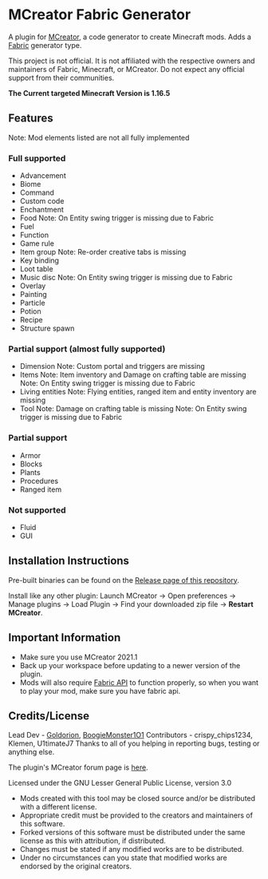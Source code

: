 # MCreator Fabric Generator
A plugin for [MCreator](https://mcreator.net/), a code generator to create Minecraft mods. Adds a [Fabric](https://fabricmc.net/) generator type.

This project is not official. It is not affiliated with the respective owners and maintainers of Fabric, Minecraft, or MCreator. Do not expect any official support from their communities.

**The Current targeted Minecraft Version is 1.16.5**

## Features
Note: Mod elements listed are not all fully implemented
### Full supported
* Advancement
* Biome
* Command
* Custom code
* Enchantment 
* Food
  Note: On Entity swing trigger is missing due to Fabric
* Fuel
* Function
* Game rule
* Item group
  Note: Re-order creative tabs is missing
* Key binding
* Loot table
* Music disc
  Note: On Entity swing trigger is missing due to Fabric
* Overlay
* Painting
* Particle
* Potion
* Recipe
* Structure spawn

### Partial support (almost fully supported)
* Dimension
  Note: Custom portal and triggers are missing
* Items
  Note: Item inventory and Damage on crafting table are missing
  Note: On Entity swing trigger is missing due to Fabric
* Living entities
  Note: Flying entities, ranged item and entity inventory are missing
* Tool
  Note: Damage on crafting table is missing
  Note: On Entity swing trigger is missing due to Fabric
  
### Partial support
* Armor
* Blocks
* Plants
* Procedures
* Ranged item

### Not supported
* Fluid
* GUI

## Installation Instructions
Pre-built binaries can be found on the [Release page of this repository](https://github.com/Goldorion/Fabric-Generator-MCreator/releases).

Install like any other plugin: Launch MCreator -> Open preferences -> Manage plugins -> Load Plugin -> Find your downloaded zip file -> **Restart MCreator**.

## Important Information
- Make sure you use MCreator 2021.1 
- Back up your workspace before updating to a newer version of the plugin.
- Mods will also require [Fabric API](https://www.curseforge.com/minecraft/mc-mods/fabric-api) to function properly, so when you want to play your mod, make sure you have fabric api.

## Credits/License
Lead Dev - [Goldorion](https://github.com/Goldorion), [BoogieMonster1O1](https://github.com/BoogieMonster1O1)
Contributors - crispy_chips1234, Klemen, U1timateJ7
Thanks to all of you helping in reporting bugs, testing or anything else.

The plugin's MCreator forum page is [here](https://mcreator.net/forum/60201/fabric-generator-plugin).

Licensed under the GNU Lesser General Public License, version 3.0  
- Mods created with this tool may be closed source and/or be distributed with a different license.
- Appropriate credit must be provided to the creators and maintainers of this software.
- Forked versions of this software must be distributed under the same license as this with attribution, if distributed.
- Changes must be stated if any modified works are to be distributed.
- Under no circumstances can you state that modified works are endorsed by the original creators.
